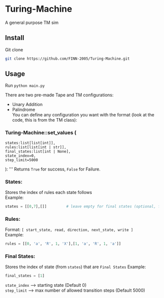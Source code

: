 # Turing-Machine
A general purpose TM sim

## Install
Git clone
```bash
git clone https://github.com/FINN-2005/Turing-Machine.git
```

## Usage
Run `python main.py`

There are two pre-made Tape and TM configurations:
- Unary Addition
- Palindrome  
You can define any configuration you want with the format (look at the code, this is from the TM class):

### Turing-Machine::set_values (
    states:list[list[int]], 
    rules:list[list[int | str]], 
    final_states:list[int | None], 
    state_index=0, 
    step_limit=5000
):
'''
Returns `True` for success, `False` for Failure.

### States:
Stores the index of rules each state follows  
Example:
```python
states = [[0,7],[]]         # leave empty for final states (optional, final state's production rules are ignored)
```

### Rules:
Format: `[ start_state, read, direction, next_state, write ]`  
Example:
```python
rules = [[0, 'a', 'R', 1, 'X'],[1, 'a', 'R', 1, 'a']]
```

### Final States:
Stores the index of state (from `states`) that are `Final States`
Example:
```python
final_states = [1]
```

`state_index` --> starting state (Default 0)  
`step_limit`  --> max number of allowed transition steps (Default 5000)
